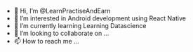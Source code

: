 - 👋 Hi, I’m @LearnPractiseAndEarn
- 👀 I’m interested in Android development using React Native
- 🌱 I’m currently learning Learning Datascience
- 💞️ I’m looking to collaborate on ...
- 📫 How to reach me ...

<!---
LearnPractiseAndEarn/LearnPractiseAndEarn is a ✨ special ✨ repository because its `README.md` (this file) appears on your GitHub profile.
You can click the Preview link to take a look at your changes.
--->
